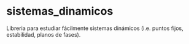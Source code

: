 # sistemas_dinamicos
Libreria para estudiar fácilmente sistemas dinámicos (i.e. puntos fijos, estabilidad, planos de fases).
